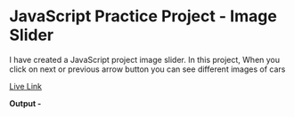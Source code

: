 # JavaScript Practice Project - Image Slider

I have created a JavaScript project image slider. In this project, When you click on next or previous arrow button you can see different images of cars

[Live Link](https://rafeahmad-js-imageslider.netlify.app/)

**Output -**

